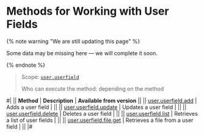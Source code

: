 # Methods for Working with User Fields

{% note warning "We are still updating this page" %}

Some data may be missing here — we will complete it soon.

{% endnote %}

> Scope: [`user.userfield`](../../scopes/permissions.md)
>
> Who can execute the method: depending on the method

#|
|| **Method** | **Description** | **Available from version** ||
|| [user.userfield.add](user-userfield-add.md) | Adds a user field | ||
|| [user.userfield.update](user-userfield-update.md) | Updates a user field | ||
|| [user.userfield.delete](user-userfield-delete.md) | Deletes a user field | ||
|| [user.userfield.list](user-userfield-list.md) | Retrieves a list of user fields | ||
|| [user.userfield.file.get](user-userfield-file-get.md) | Retrieves a file from a user field | ||
|#